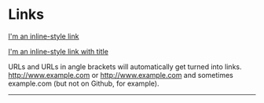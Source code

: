 <!--- { "document-meta": { "version": "1" } } -->

# Links

[I'm an inline-style link](https://www.google.com)

[I'm an inline-style link with title](https://www.google.com "Google's Homepage")

URLs and URLs in angle brackets will automatically get turned into links.
http://www.example.com or <http://www.example.com> and sometimes
example.com (but not on Github, for example).


------
